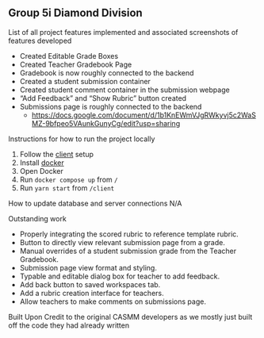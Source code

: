 Group 5i Diamond Division 
  -
List of all project features implemented and associated screenshots of features developed
  - Created Editable Grade Boxes
  - Created Teacher Gradebook Page
  - Gradebook is now roughly connected to the backend
  - Created a student submission container
  - Created student comment container in the submission webpage
  - “Add Feedback” and “Show Rubric” button created
  - Submissions page is roughly connected to the backend
    - https://docs.google.com/document/d/1b1KnEWmVJgRWkyvj5c2WaSMZ-9bfpeo5VAunkGunyCg/edit?usp=sharing

Instructions for how to run the project locally 
  1. Follow the [client](/client#setup) setup
  2. Install [docker](https://docs.docker.com/get-docker/)
  3. Open Docker
  4. Run `docker compose up` from `/`
  5. Run `yarn start` from `/client`
     
How to update database and server connections
  N/A

Outstanding work
  - Properly integrating the scored rubric to reference template rubric.
  - Button to directly view relevant submission page from a grade.
  - Manual overrides of a student submission grade from the Teacher Gradebook.
  - Submission page view format and styling.
  - Typable and editable dialog box for teacher to add feedback.
  - Add back button to saved workspaces tab.
  - Add a rubric creation interface for teachers.
  - Allow teachers to make comments on submissions page.

Built Upon
  Credit to the original CASMM developers as we mostly just built off the code they had already written
